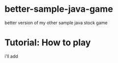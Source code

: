 # better-sample-java-game
better version of my other sample java stock game

# Tutorial: How to play
i'll add
